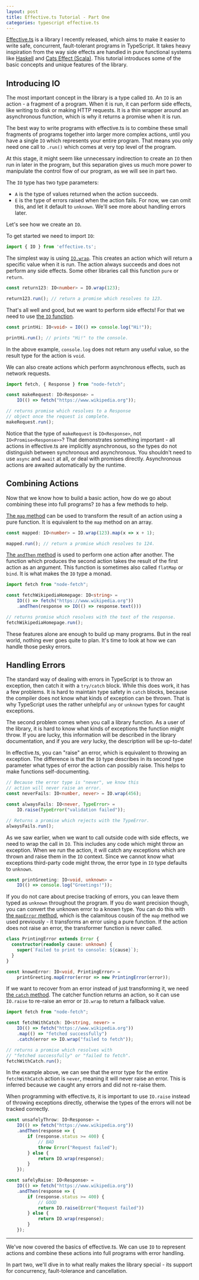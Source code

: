 ```yaml
---
layout: post
title: Effective.ts Tutorial - Part One
categories: typescript effective.ts
---
```


[Effective.ts](https://github.com/DavidTimms/effective.ts) is a library I recently released, which aims to make it easier to write safe, concurrent, fault-tolerant programs in TypeScript. It takes heavy inspiration from the way side effects are handled in pure functional systems like [Haskell](https://en.wikibooks.org/wiki/Haskell/Understanding_monads/IO) and [Cats Effect (Scala)](https://typelevel.org/cats-effect/). This tutorial introduces some of the basic concepts and unique features of the library.

## Introducing IO

The most important concept in the library is a type called `IO`. An `IO` is an action - a fragment of a program. When it is run, it can perform side effects, like writing to disk or making HTTP requests. It is a thin wrapper around an asynchronous function, which is why it returns a promise when it is run.

The best way to write programs with effective.ts is to combine these small fragments of programs together into larger more complex actions, until you have a single `IO` which represents your entire program. That means you only need one call to `.run()` which comes at very top level of the program.

At this stage, it might seem like unnecessary indirection to create an `IO` then run in later in the program, but this separation gives us much more power to manipulate the control flow of our program, as we will see in part two.

The `IO` type has two type parameters:

- `A` is the type of values returned when the action succeeds.
- `E` is the type of errors raised when the action fails. For now, we can omit this, and let it default to `unknown`. We'll see more about handling errors later.

Let's see how we create an `IO`.

To get started we need to import `IO`:

```typescript
import { IO } from 'effective.ts';
```

The simplest way is using [`IO.wrap`](https://davidtimms.github.io/effective.ts/modules/io.IO.html#wrap). This creates an action which will return a specific value when it is run. The action always succeeds and does not perform any side effects. Some other libraries call this function `pure` or `return`.

```typescript
const return123: IO<number> = IO.wrap(123);

return123.run(); // return a promise which resolves to 123.
```

That's all well and good, but we want to perform side effects! For that we need to use [the `IO` function](https://davidtimms.github.io/effective.ts/modules/io.html#IO-2).

```typescript
const printHi: IO<void> = IO(() => console.log("Hi!"));

printHi.run(); // prints "Hi!" to the console.
```

In the above example, `console.log` does not return any useful value, so the result type for the action is `void`.

We can also create actions which perform asynchronous effects, such as network requests.

```typescript
import fetch, { Response } from "node-fetch";

const makeRequest: IO<Response> =
    IO(() => fetch("https://www.wikipedia.org"));

// returns promise which resolves to a Response
// object once the request is complete.
makeRequest.run(); 
```

Notice that the type of `makeRequest` is `IO<Response>`, not `IO<Promise<Response>>`? That demonstrates something important - all actions in effective.ts are implicitly asynchronous, so the types do not distinguish between synchronous and asynchronous. You shouldn't need to use `async` and `await` at all, or deal with promises directly. Asynchronous actions are awaited automatically by the runtime.

## Combining Actions

Now that we know how to build a basic action, how do we go about combining these into full programs? `IO` has a few methods to help.

[The `map` method](https://davidtimms.github.io/effective.ts/classes/io.IOBase.html#map) can be used to transform the result of an action using a pure function. It is equivalent to the `map` method on an array.

```typescript
const mapped: IO<number> = IO.wrap(123).map(x => x + 1);

mapped.run(); // return a promise which resolves to 124.
```

[The `andThen` method](https://davidtimms.github.io/effective.ts/classes/io.IOBase.html#andThen) is used to perform one action after another. The function which produces the second action takes the result of the first action as an argument. This function is sometimes also called `flatMap` or `bind`. It is what makes the `IO` type a monad.

```typescript
import fetch from "node-fetch";

const fetchWikipediaHomepage: IO<string> =
    IO(() => fetch("https://www.wikipedia.org"))
    .andThen(response => IO(() => response.text()))

// returns promise which resolves with the text of the response.
fetchWikipediaHomepage.run();
```

These features alone are enough to build up many programs. But in the real world, nothing ever goes quite to plan. It's time to look at how we can handle those pesky errors.

## Handling Errors

The standard way of dealing with errors in TypeScript is to throw an exception, then catch it with a `try/catch` block. While this does work, it has a few problems. It is hard to maintain type safety in `catch` blocks, because the compiler does not know what kinds of exception can be thrown. That is why TypeScript uses the rather unhelpful `any` or `unknown` types for caught exceptions.

The second problem comes when you call a library function. As a user of the library, it is hard to know what kinds of exceptions the function might throw. If you are lucky, this information will be described in the library documentation, and if you are _very_ lucky, the description will be up-to-date!

In effective.ts, you can "raise" an error, which is equivalent to throwing an exception. The difference is that the `IO` type describes in its second type parameter what types of error the action can possibly raise. This helps to make functions self-documenting.

```typescript
// Because the error type is "never", we know this
// action will never raise an error.
const neverFails: IO<number, never> = IO.wrap(456);
```

```typescript
const alwaysFails: IO<never, TypeError> =
    IO.raise(TypeError("validation failed"));

// Returns a promise which rejects with the TypeError.
alwaysFails.run();
```

As we saw earlier, when we want to call outside code with side effects, we need to wrap the call in `IO`. This includes any code which might throw an exception. When we run the action, it will catch any exceptions which are thrown and raise them in the `IO` context. Since we cannot know what exceptions third-party code might throw, the error type in `IO` type defaults to `unknown`.

```typescript
const printGreeting: IO<void, unknown> =
    IO(() => console.log("Greetings!"));
```

If you do not care about precise tracking of errors, you can leave them typed as `unknown` throughout the program. If you do want precision though, you can convert the unknown error to a known type. You can do this with [the `mapError` method](https://davidtimms.github.io/effective.ts/classes/io.IOBase.html#mapError), which is the calamitous cousin of the `map` method we used previously - it transforms an error using a pure function. If the action does not raise an error, the transformer function is never called.


```typescript
class PrintingError extends Error {
  constructor(readonly cause: unknown) {
    super(`Failed to print to console: ${cause}`);
  }
}

const knownError: IO<void, PrintingError> =
    printGreeting.mapError(error => new PrintingError(error));
```

If we want to recover from an error instead of just transforming it, we need [the `catch` method](https://davidtimms.github.io/effective.ts/classes/io.IOBase.html#catch). The catcher function returns an action, so it can use `IO.raise` to re-raise an error or `IO.wrap` to return a fallback value. 

```typescript
import fetch from "node-fetch";

const fetchWithCatch: IO<string, never> =
    IO(() => fetch("https://www.wikipedia.org"))
    .map(() => "fetched successfully")
    .catch(error => IO.wrap("failed to fetch"));

// returns a promise which resolves with
// "fetched successfully" or "failed to fetch".
fetchWithCatch.run();
```

In the example above, we can see that the error type for the entire `fetchWithCatch` action is `never`, meaning it will never raise an error. This is inferred because we caught any errors and did not re-raise them.

When programming with effective.ts, it is important to use `IO.raise` instead of throwing exceptions directly, otherwise the types of the errors will not be tracked correctly.

```typescript
const unsafelyThrow: IO<Response> =
    IO(() => fetch("https://www.wikipedia.org"))
    .andThen(response => {
        if (response.status >= 400) {
            // BAD
            throw Error("Request failed");
        } else {
            return IO.wrap(response);
        }
    });

const safelyRaise: IO<Response> =
    IO(() => fetch("https://www.wikipedia.org"))
    .andThen(response => {
        if (response.status >= 400) {
            // GOOD
            return IO.raise(Error("Request failed"))
        } else {
            return IO.wrap(response);
        }
    });
```

---

We've now covered the basics of effective.ts. We can use `IO` to represent actions and combine these actions into full programs with error handling.

In part two, we'll dive in to what really makes the library special - its support for concurrency, fault-tolerance and cancellation.
